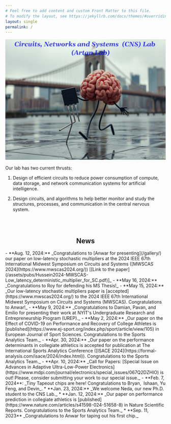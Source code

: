 ```yaml
---
# Feel free to add content and custom Front Matter to this file.
# To modify the layout, see https://jekyllrb.com/docs/themes/#overriding-theme-defaults
layout: single
permalink: /
---
```

<!-- <h1 style="text-align:center">Circuits, Networks and Systems  (CNS)  Lab</h1> -->
<!-- <h1 style="text-align:center">(Artan Lab)</h1> -->

![](/assets/images/header.png)

Our lab has two current thrusts: 

1) Design of efficient circuits to reduce power consumption of compute, data storage, and network communication systems for artificial intelligence. 

2) Design circuits, and algorithms to help better monitor and study the structures, processes, and communication in the central nervous system.  
<br>

<!--<h2  style="text-align:center">We are hiring!</h2>-->

<!--**Fully funded Ph.D. position [available](/positions/) for Spring/Fall 2024!**-->

<br>
<h2  style="text-align:center">News</h2>
- **Aug. 12, 2024:** _Congratulations to [Anwar for presenting](/gallery/) our paper on low-latency stochastic multipliers at the 2024 IEEE 67th International Midwest Symposium on Circuits and Systems ([MWSCAS 2024](https://www.mwscas2024.org/)) [[Link to the paper](/assets/pubs/Hussein2024-MWSCAS-Low_latency_deterministic_multiplier_for_SC.pdf)]_
- **May 16, 2024:** _Congratulations to Roy for defending his MS Thesis!_
- **May 15, 2024:** _Our low-latency stochastic multipliers paper is [accepted](https://www.mwscas2024.org/) to the 2024 IEEE 67th International Midwest Symposium on Circuits and Systems (MWSCAS). Congratulations to Anwar!_
- **May 9, 2024:** _Congratulations to Damian, Pavan, and Emilio for presenting their work at NYIT's Undergraduate Research and Entrepreneurship Program (UREP)._
- **May 2, 2024:** _Our paper on the Effect of COVID-19 on Performance and Recovery of College Athletes is [published](https://www.ej-sport.org/index.php/sport/article/view/105) in European Journal of Sport Sciences. Congratulations to the Sports Analytics Team._
- **Apr. 30, 2024:** _Our paper on the performance determinants in collegiate athletics is accepted for publication at The International Sports Analytics Conference ([ISACE 2024](https://formal-analysis.com/isace/2024/index.html)). Congratulations to the Sports Analytics Team._
- **Apr. 10, 2024:** _Call for Papers: [Special Issue on Advances in Adaptive Ultra-Low-Power Electronics](https://www.mdpi.com/journal/electronics/special_issues/067Q2DZHIO) is out! Please, consider submitting your work to our special issue._
- **Feb. 7, 2024**: _Tiny Tapeout chips are here! Congratulations to Bryan,  Ishaan, Yu Feng, and Devin_. 
* **Jan. 23, 2024:** _We welcome Neda, our new Ph.D. student to the CNS Lab._
* **Jan. 12, 2024:** _Our paper on performance prediction in collegiate athletics is [published](https://www.nature.com/articles/s41598-024-51658-8) in Nature Scientific Reports. Congratulations to the Sports Analytics Team._
* **Sep. 11, 2023** _Congratulations to Anwar for taping out his first chip._
<!--[contact](/contact)-->
<!--[Cadence](/cadence)-->

<!-- # News-->

